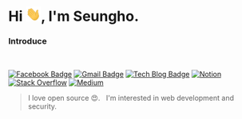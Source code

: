 # Hi <img src="./assets/Hi.gif" width="30">, I'm Seungho.

### Introduce

<br />

<!--[![Hits](https://hits.seeyoufarm.com/api/count/incr/badge.svg?url=https%3A%2F%2Fgithub.com%2FSh031224&count_bg=%23666666&title_bg=%23A0A0A0&icon=react.svg&icon_color=%2308BEF7&title=hits&edge_flat=false)](https://hits.seeyoufarm.com)-->
[![Facebook Badge](https://img.shields.io/badge/-Facebook-1877f2?style=for-the-badge&logo=facebook&logoColor=white&link=hhttps://www.facebook.com/profile.php?id=100048700034135)](https://www.facebook.com/profile.php?id=100048700034135)
[![Gmail Badge](https://img.shields.io/badge/-Gmail-c14438?logo=Gmail&logoColor=white&link=mailto:1cktmdgh2@gmail.com&style=for-the-badge)](mailto:1cktmdgh2@gmail.com)
[![Tech Blog Badge](https://img.shields.io/badge/-Tech%20blog-5373f8?style=for-the-badge&link=https://slog.website)](https://slog.website)
[![Notion](https://img.shields.io/badge/-Notion-lightgray?style=for-the-badge&logo=notion&link=https://www.notion.so/Sh031224-46a88056930f4550bc1e542b468c743e)](https://www.notion.so/Sh031224-46a88056930f4550bc1e542b468c743e)
[![Stack Overflow](https://img.shields.io/badge/-StackOverflow-black?style=for-the-badge&logo=stackoverflow&link=https://stackoverflow.com/users/12651185/sh031224)](https://stackoverflow.com/users/12651185/sh031224)
[![Medium](https://img.shields.io/badge/-medium-black?style=for-the-badge&logo=medium&link=https://medium.com/@sh031224)](https://medium.com/@sh031224)


> I love open source 😍. &nbsp; I'm interested in web development and security.

<!-- ### Technology stack -->

<!-- <img width="730px" src="https://user-images.githubusercontent.com/51149996/104853602-4fb7e780-5945-11eb-97c4-4c7bde20b526.png" /> -->
<!--
<table>
  <thead>
    <tr>
      <td width="78px"></td>
      <td>Language</td>
      <td>Description</td>
      <td width="130px">Progress</td>
  </thead>
  <tbody>
    <tr>
      <td>
        <code>
          <img width="40px" src="./assets/react.png" />
        </code>
      </td>
      <td>
        React
      </td>
      <td>
        I mainly create projects I want to make in TypeScript.
      </td>
      <td>
        <img width="100px" src="https://progress-bar.dev/80" />
      </td>
    </tr>
    <tr>
      <td>
        <code>
          <img width="40px" src="./assets/next.png" />
        </code>
      </td>
      <td>
        Next.js
      </td>
      <td>
        Use for projects that require SSR.
      </td>
      <td>
        <img width="100px" src="https://progress-bar.dev/65" />
      </td>
    </tr>
    <tr>
      <td>
        <code>
        <img width="40px" src="./assets/vue.png" />
        </code>
      </td>
      <td>
        Vue.js
      </td>
      <td>
        I use when making a simple project.
      </td>
      <td>
        <img width="100px" src="https://progress-bar.dev/85" />
      </td>
    </tr>
    <tr>
      <td>
        <code>
        <img width="40px" src="./assets/nuxt.png" />
      </td>
      </code>
      <td>
        Nuxt.js
      </td>
      <td>
        I am using it because I like the fact that Vue supports SSR.
      </td>
      <td width="118px">
        <img width="100px" src="https://progress-bar.dev/75" />
      </td>
    </tr>
    <tr>
      <td>
        <code>
        <img width="40px" src="./assets/express.png" />
        </code>
      </td>
      <td>
        Express
      </td>
      <td>
        I can make Rest api with Express.
      </td>
      <td>
        <img width="100px" src="https://progress-bar.dev/75" />
      </td>
    </tr>
    <tr>
      <td>
        <code>
        <img width="40px" src="./assets/typeorm.png" />
        </code>
      </td>
      <td>
        TypeORM
      </td>
      <td>
        I mainly make servers with TypeORM.
      </td>
      <td>
        <img width="100px" src="https://progress-bar.dev/70" />
      </td>
    </tr>
    <tr>
      <td>
        <code>
        <img width="40px" src="./assets/springboot.png" />
        </code>
      </td>
      <td>
        Spring Boot
      </td>
      <td>
        I can develop multiple Rest Api Servers.
      </td>
      <td>
        <img width="100px" src="https://progress-bar.dev/70" />
      </td>
    </tr>
    <tr>
      <td>
        <code>
        <img width="40px" src="./assets/kotlin.png" />
        </code>
      </td>
      <td>
        Kotlin
      </td>
      <td>
        I like kotlin grammar.
      </td>
      <td>
        <img width="100px" src="https://progress-bar.dev/55" />
      </td>
    </tr>
    <tr>
      <td>
        <code>
        <img width="40px" src="./assets/docker.png" />
        </code>
      </td>
      <td>
        Docker
      </td>
      <td>
        I am trying to deploy a lot with docker.
      </td>
      <td>
        <img width="100px" src="https://progress-bar.dev/45" />
      </td>
    </tr>
  </tbody>
</table>
-->
